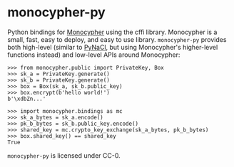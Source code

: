monocypher-py
=============

Python bindings for [Monocypher](https://monocypher.org/) using the cffi library.
Monocypher is a small, fast, easy to deploy, and easy to use library.
`monocypher-py` provides both high-level
(similar to [PyNaCl](https://pynacl.readthedocs.io/en/stable/),
but using Monocypher's higher-level functions instead)
and low-level APIs around Monocypher:

    >>> from monocypher.public import PrivateKey, Box
    >>> sk_a = PrivateKey.generate()
    >>> sk_b = PrivateKey.generate()
    >>> box = Box(sk_a, sk_b.public_key)
    >>> box.encrypt(b'hello world!')
    b'\xdbZn...'

    >>> import monocypher.bindings as mc
    >>> sk_a_bytes = sk_a.encode()
    >>> pk_b_bytes = sk_b.public_key.encode()
    >>> shared_key = mc.crypto_key_exchange(sk_a_bytes, pk_b_bytes)
    >>> box.shared_key() == shared_key
    True

`monocypher-py` is licensed under CC-0.
